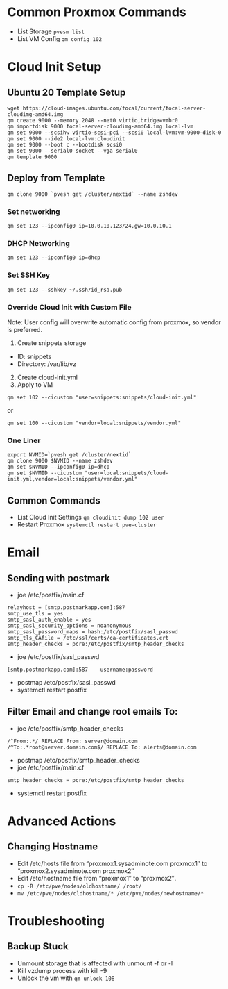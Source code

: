 # Common Proxmox Commands
* List Storage ```pvesm list```
* List VM Config ```qm config 102```

# Cloud Init Setup
## Ubuntu 20 Template Setup
```
wget https://cloud-images.ubuntu.com/focal/current/focal-server-cloudimg-amd64.img
qm create 9000 --memory 2048 --net0 virtio,bridge=vmbr0
qm importdisk 9000 focal-server-cloudimg-amd64.img local-lvm
qm set 9000 --scsihw virtio-scsi-pci --scsi0 local-lvm:vm-9000-disk-0
qm set 9000 --ide2 local-lvm:cloudinit
qm set 9000 --boot c --bootdisk scsi0
qm set 9000 --serial0 socket --vga serial0
qm template 9000
```

## Deploy from Template
```qm clone 9000 `pvesh get /cluster/nextid` --name zshdev```
### Set networking
```
qm set 123 --ipconfig0 ip=10.0.10.123/24,gw=10.0.10.1
```
### DHCP Networking
```
qm set 123 --ipconfig0 ip=dhcp
```
### Set SSH Key
```qm set 123 --sshkey ~/.ssh/id_rsa.pub```

### Override Cloud Init with Custom File
Note: User config will overwrite automatic config from proxmox, so vendor is preferred.
1. Create snippets storage
* ID: snippets
* Directory: /var/lib/vz
2. Create cloud-init.yml
3. Apply to VM
```
qm set 102 --cicustom "user=snippets:snippets/cloud-init.yml"
``` 
or
```
qm set 100 --cicustom "vendor=local:snippets/vendor.yml"
```

### One Liner
```
export NVMID=`pvesh get /cluster/nextid`
qm clone 9000 $NVMID --name zshdev
qm set $NVMID --ipconfig0 ip=dhcp
qm set $NVMID --cicustom "user=local:snippets/cloud-init.yml,vendor=local:snippets/vendor.yml"
```
## Common Commands
* List Cloud Init Settings ```qm cloudinit dump 102 user```
* Restart Proxmox ```systemctl restart pve-cluster```

# Email
## Sending with postmark
*  joe /etc/postfix/main.cf
```
relayhost = [smtp.postmarkapp.com]:587
smtp_use_tls = yes
smtp_sasl_auth_enable = yes
smtp_sasl_security_options = noanonymous
smtp_sasl_password_maps = hash:/etc/postfix/sasl_passwd
smtp_tls_CAfile = /etc/ssl/certs/ca-certificates.crt
smtp_header_checks = pcre:/etc/postfix/smtp_header_checks
```
* joe /etc/postfix/sasl_passwd
```
[smtp.postmarkapp.com]:587    username:password
```
* postmap /etc/postfix/sasl_passwd
* systemctl restart postfix
## Filter Email and change root emails To:
* joe /etc/postfix/smtp_header_checks
```
/^From:.*/ REPLACE From: server@domain.com
/^To:.*root@server.domain.com$/ REPLACE To: alerts@domain.com
```
* postmap /etc/postfix/smtp_header_checks
* joe /etc/postfix/main.cf
```
smtp_header_checks = pcre:/etc/postfix/smtp_header_checks
```
* systemctl restart postfix

# Advanced Actions
## Changing Hostname
* Edit /etc/hosts file from “proxmox1.sysadminote.com proxmox1″ to “proxmox2.sysadminote.com proxmox2″ 
* Edit /etc/hostname file from “proxmox1″ to “proxmox2″.
* ```cp -R /etc/pve/nodes/oldhostname/ /root/```
* ```mv /etc/pve/nodes/oldhostname/* /etc/pve/nodes/newhostname/*```

# Troubleshooting
## Backup Stuck
* Unmount storage that is affected with unmount -f or -l
* Kill vzdump process with kill -9
* Unlock the vm with ```qm unlock 108```

